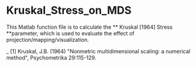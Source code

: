 # Kruskal_Stress_on_MDS

This Matlab function file is to calculate the ** Kruskal [1964] Stress **parameter, which is used to evaluate the effect of projection/mapping/visualization.


_
[1] Kruskal, J.B. (1964) "Nonmetric multidimensional scaling: a numerical method", Psychometrika 29:115-129.
